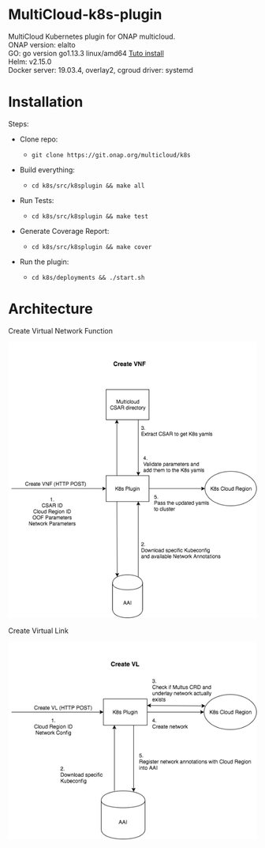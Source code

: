 <!-- Copyright 2018 Intel Corporation.
Licensed under the Apache License, Version 2.0 (the "License");
you may not use this file except in compliance with the License.
You may obtain a copy of the License at
    http://www.apache.org/licenses/LICENSE-2.0
Unless required by applicable law or agreed to in writing, software
distributed under the License is distributed on an "AS IS" BASIS,
WITHOUT WARRANTIES OR CONDITIONS OF ANY KIND, either express or implied.
See the License for the specific language governing permissions and
limitations under the License. -->

# MultiCloud-k8s-plugin

MultiCloud Kubernetes plugin for ONAP multicloud.<br/>
ONAP version: elalto<br/>
GO: go version go1.13.3 linux/amd64 [Tuto install](https://medium.com/@patdhlk/how-to-install-go-1-9-1-on-ubuntu-16-04-ee64c073cd79) <br/>
Helm: v2.15.0 <br/>
Docker server: 19.03.4, overlay2, cgroud driver: systemd


# Installation

Steps:

* Clone repo:
    * `git clone https://git.onap.org/multicloud/k8s`

* Build everything:
    *  `cd k8s/src/k8splugin && make all`

* Run Tests:
    *  `cd k8s/src/k8splugin && make test`

* Generate Coverage Report:
    * `cd k8s/src/k8splugin && make cover`

* Run the plugin:
    * `cd k8s/deployments && ./start.sh`

# Architecture

Create Virtual Network Function

![Create VNF](./docs/create_vnf.png)

Create Virtual Link

![Create VL](./docs/create_vl.png)
